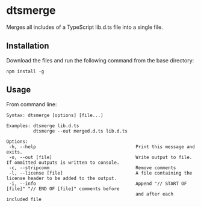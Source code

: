 # dtsmerge
 Merges all includes of a TypeScript lib.d.ts file into a single file.

## Installation

Download the files and run the following command from the base directory:

`npm install -g`

## Usage

From command line:

```
Syntax: dtsmerge [options] [file...]

Examples: dtsmerge lib.d.ts
          dtsmerge --out merged.d.ts lib.d.ts

Options:
 -h, --help                                     Print this message and exits.
 -o, --out [file]                               Write output to file. If ommitted outputs is written to console.
 -c, --stripcomm                                Remove comments
 -l, --license [file]                           A file containing the license header to be added to the output.
 -i, --info                                     Append "// START OF [file]" "// END OF [file]" comments before
                                                and after each included file
```

